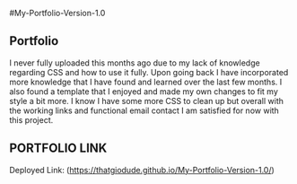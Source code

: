 #My-Portfolio-Version-1.0

## Portfolio

I never fully uploaded this months ago due to my lack of knowledge regarding CSS and how to use it fully. Upon going back I have incorporated more knowledge that I have found and learned over the last few months. I also found a template that I enjoyed and made my own changes to fit my style a bit more. I know I have some more CSS to clean up but overall with the working links and functional email contact I am satisfied for now with this project.

## PORTFOLIO LINK
Deployed Link: (https://thatgiodude.github.io/My-Portfolio-Version-1.0/)
